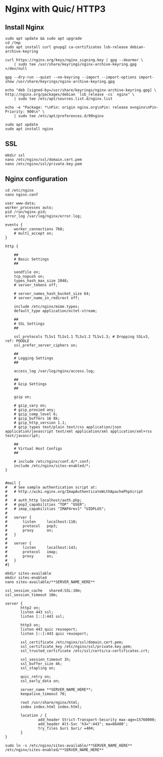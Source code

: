 # Nginx with Quic/ HTTP3

## Install Nginx

`sudo apt update && sudo apt upgrade`\
`cd /tmp`\
`sudo apt install curl gnupg2 ca-certificates lsb-release debian-archive-keyring`

```
curl https://nginx.org/keys/nginx_signing.key | gpg --dearmor \
    | sudo tee /usr/share/keyrings/nginx-archive-keyring.gpg >/dev/null
```

`gpg --dry-run --quiet --no-keyring --import --import-options import-show /usr/share/keyrings/nginx-archive-keyring.gpg`

```
echo "deb [signed-by=/usr/share/keyrings/nginx-archive-keyring.gpg] \
http://nginx.org/packages/debian `lsb_release -cs` nginx" \
    | sudo tee /etc/apt/sources.list.d/nginx.list
```

```
echo -e "Package: *\nPin: origin nginx.org\nPin: release o=nginx\nPin-Priority: 900\n" \
    | sudo tee /etc/apt/preferences.d/99nginx
```

`sudo apt update`\
`sudo apt install nginx`

## SSL

`mkdir ssl`\
`nano /etc/nginx/ssl/domain.cert.pem`\
`nano /etc/nginx/ssl/private.key.pem`

## Nginx configuration

`cd /etc/nginx`\
`nano nginx.conf`

```nginx
user www-data;
worker_processes auto;
pid /run/nginx.pid;
error_log /var/log/nginx/error.log;

events {
	worker_connections 768;
	# multi_accept on;
}

http {

	##
	# Basic Settings
	##

	sendfile on;
	tcp_nopush on;
	types_hash_max_size 2048;
	# server_tokens off;

	# server_names_hash_bucket_size 64;
	# server_name_in_redirect off;

	include /etc/nginx/mime.types;
	default_type application/octet-stream;

	##
	# SSL Settings
	##

	ssl_protocols TLSv1 TLSv1.1 TLSv1.2 TLSv1.3; # Dropping SSLv3, ref: POODLE
	ssl_prefer_server_ciphers on;

	##
	# Logging Settings
	##

	access_log /var/log/nginx/access.log;

	##
	# Gzip Settings
	##

	gzip on;

	# gzip_vary on;
	# gzip_proxied any;
	# gzip_comp_level 6;
	# gzip_buffers 16 8k;
	# gzip_http_version 1.1;
	# gzip_types text/plain text/css application/json application/javascript text/xml application/xml application/xml+rss text/javascript;

	##
	# Virtual Host Configs
	##

	# include /etc/nginx/conf.d/*.conf;
	include /etc/nginx/sites-enabled/*;
}


#mail {
#	# See sample authentication script at:
#	# http://wiki.nginx.org/ImapAuthenticateWithApachePhpScript
#
#	# auth_http localhost/auth.php;
#	# pop3_capabilities "TOP" "USER";
#	# imap_capabilities "IMAP4rev1" "UIDPLUS";
#
#	server {
#		listen     localhost:110;
#		protocol   pop3;
#		proxy      on;
#	}
#
#	server {
#		listen     localhost:143;
#		protocol   imap;
#		proxy      on;
#	}
#}
```

`mkdir sites-available`\
`mkdir sites-enabled`\
`nano sites-available/**SERVER_NAME_HERE**`

```nginx
ssl_session_cache   shared:SSL:10m;
ssl_session_timeout 10m;

server {
       http2 on;
       listen 443 ssl;
       listen [::]:443 ssl;

       http3 on;
       listen 443 quic reuseport;
       listen [::]:443 quic reuseport;

       ssl_certificate /etc/nginx/ssl/domain.cert.pem;
       ssl_certificate_key /etc/nginx/ssl/private.key.pem;
       ssl_trusted_certificate /etc/ssl/certs/ca-certificates.crt;

       ssl_session_timeout 1h;
       ssl_buffer_size 4k;
       ssl_stapling on;

       quic_retry on;
       ssl_early_data on;

       server_name **SERVER_NAME_HERE**;
       keepalive_timeout 70;

       root /usr/share/nginx/html;
       index index.html index.html;

       location / {
               add_header Strict-Transport-Security max-age=15768000;
               add_header Alt-Svc 'h3=":443"; ma=86400';
               try_files $uri $uri/ =404;
       }
}
```

`sudo ln -s /etc/nginx/sites-available/**SERVER_NAME_HERE** /etc/nginx/sites-enabled/**SERVER_NAME_HERE**`
